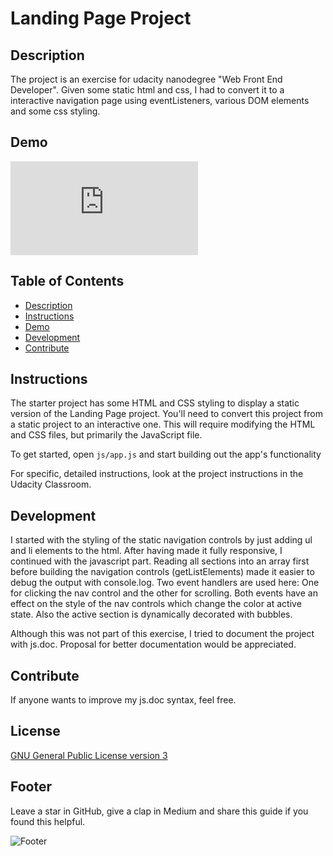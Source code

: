# Landing Page Project

## Description
The project is an exercise for udacity nanodegree "Web Front End Developer". 
Given some static html and css, I had to convert it to a interactive navigation page using eventListeners, 
various DOM elements and some css styling.

## Demo
![GitHub](https://suter-ik.github.io/udacity/FrontEndWebDeveloper/02-landingPage/landingPage.html)

## Table of Contents

* [Description](#description)
* [Instructions](#instructions)
* [Demo](#demo)
* [Development](#development)
* [Contribute](#contribute)

## Instructions
The starter project has some HTML and CSS styling to display a static version of the Landing Page project. You'll need to convert this project from a static project to an interactive one. This will require modifying the HTML and CSS files, but primarily the JavaScript file.

To get started, open `js/app.js` and start building out the app's functionality

For specific, detailed instructions, look at the project instructions in the Udacity Classroom.

## Development
I started with the styling of the static navigation controls by just adding ul and li elements to the html.
After having made it fully responsive, I continued with the javascript part. 
Reading all sections into an array first before building the navigation controls (getListElements) made it easier to 
debug the output with console.log.
Two event handlers are used here: One for clicking the nav control and the other for scrolling. 
Both events have an effect on the style of the nav controls which change the color at active state. 
Also the active section is dynamically decorated with bubbles.

Although this was not part of this exercise, I tried to document the project with js.doc. 
Proposal for better documentation would be appreciated.

## Contribute
If anyone wants to improve my js.doc syntax, feel free. 

## License
[GNU General Public License version 3](https://opensource.org/licenses/GPL-3.0)

## Footer
Leave a star in GitHub, give a clap in Medium and share this guide if you found this helpful.

![Footer](https://suter-ik.github.io/udacity/img/airplane.png)